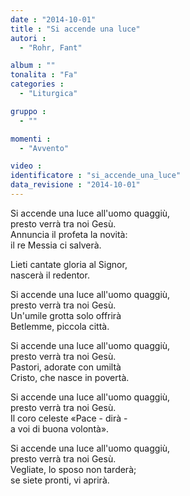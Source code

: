```yaml
---
date : "2014-10-01"
title : "Si accende una luce"
autori : 
  - "Rohr, Fant"

album : ""
tonalita : "Fa"
categories : 
  - "Liturgica"

gruppo : 
  - ""

momenti : 
  - "Avvento"

video : 
identificatore : "si_accende_una_luce"
data_revisione : "2014-10-01"
---
```

  
  
Si accende una luce all'uomo quaggiù,  
presto verrà tra noi Gesù.  
Annuncia il profeta la novità:  
il re Messia ci salverà.  
  
  
Lieti cantate gloria al Signor,  
nascerà il redentor.  
  
  
Si accende una luce all'uomo quaggiù,  
presto verrà tra noi Gesù.  
Un'umile grotta solo offrirà  
Betlemme, piccola città.  
  
  
Si accende una luce all'uomo quaggiù,  
presto verrà tra noi Gesù.  
Pastori, adorate con umiltà  
Cristo, che nasce in povertà.  
  
  
Si accende una luce all'uomo quaggiù,  
presto verrà tra noi Gesù.  
Il coro celeste «Pace - dirà -  
a voi di buona volontà».  
  
  
Si accende una luce all'uomo quaggiù,  
presto verrà tra noi Gesù.  
Vegliate, lo sposo non tarderà;  
se siete pronti, vi aprirà.  
  
  
